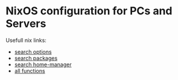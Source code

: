# NixOS configuration for PCs and Servers

Usefull nix links:
- [search options][options]
- [search packages][packages]
- [search home-manager][home-manager]
- [all functions][functions]

[options]: https://search.nixos.org/options
[packages]: https://search.nixos.org/packages
[home-manager]: https://mipmip.github.io/home-manager-option-search/
[functions]: https://teu5us.github.io/nix-lib.html
